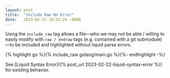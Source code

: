 ```yaml
---
layout: post
title:  "Include Raw No Error"
date:   2023-02-22 10:52:24 -0800
---
```


Using the `include_raw` tag allows a file—who we may not be able / willing to
easily modify with `raw / endraw` tags (e.g. contained with a git submodule)—to
be included and highlighted without liquid parse errors.

{% highlight go %}{% include_raw golang/main.go %}{%- endhighlight -%}

See [Liquid Syntax Error]({% post_url 2023-02-22-liquid-syntax-error %}) for
existing behavior.
